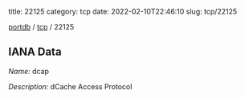 title: 22125
category: tcp
date: 2022-02-10T22:46:10
slug: tcp/22125

[portdb](/) / [tcp](/category/tcp.html) / 22125


## IANA Data

_Name:_ dcap

_Description:_ dCache Access Protocol

